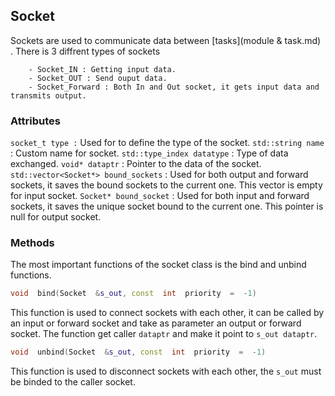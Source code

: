 ## Socket
Sockets are used to communicate data between [tasks](module & task.md) . There is 3 diffrent types of sockets
		
		- Socket_IN : Getting input data.
		- Socket_OUT : Send ouput data.
		- Socket_Forward : Both In and Out socket, it gets input data and transmits output.

### Attributes

`socket_t type :` Used for  to define the type of the socket.
`std::string name` : Custom name for socket.
`std::type_index datatype` : Type of data exchanged.
`void* dataptr` : Pointer to the data of the socket.
`std::vector<Socket*> bound_sockets` :  Used for both output and forward sockets, it saves the bound sockets to the current one. This vector is empty for input socket.
`Socket* bound_socket` : Used for both input and forward sockets, it saves the unique socket bound to the current one. This pointer is null for output socket.

### Methods
The most important functions of the socket class is the bind and unbind functions.

```cpp
void  bind(Socket  &s_out, const  int  priority  =  -1)
```
 This function is used to connect sockets with each other, it can be called by an input or forward socket and take as parameter an output or forward socket. The function get caller `dataptr` and make it point to `s_out dataptr`.

```cpp
void  unbind(Socket  &s_out, const  int  priority  =  -1)
```
 This function is used to disconnect sockets with each other, the `s_out` must be binded to the caller socket. 

  


